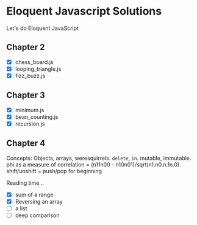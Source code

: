 # Eloquent Javascript Solutions

Let's do Eloquent JavaScript

## Chapter 2

* [x] chess_board.js
* [x] looping_triangle.js
* [x] fizz_buzz.js

## Chapter 3

* [x] minimum.js
* [x] bean_counting.js
* [x] recursion.js

## Chapter 4

Concepts: Objects, arrays, weresquirrels. `delete`, `in`. mutable, immutable. phi as a measure of correlation = (n11n00 - n10n01)/sqrt(n1.n0.n.1n.0). shift/unshift = push/pop for beginning

Reading time ..

* [x] sum of a range
* [x] Reversing an array
* [ ] a list
* [ ] deep comparison
